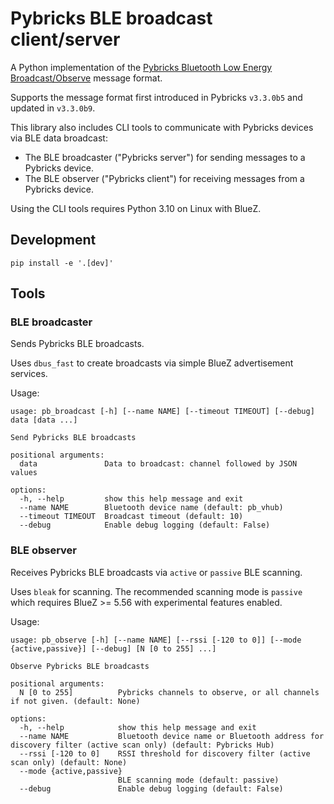 # Pybricks BLE broadcast client/server

A Python implementation of the [Pybricks Bluetooth Low Energy Broadcast/Observe](https://github.com/pybricks/technical-info/blob/master/pybricks-ble-broadcast-observe.md) message format.

Supports the message format first introduced in Pybricks `v3.3.0b5` and updated in `v3.3.0b9`.

This library also includes CLI tools to communicate with Pybricks devices via BLE data broadcast:
* The BLE broadcaster ("Pybricks server") for sending messages to a Pybricks device.
* The BLE observer ("Pybricks client") for receiving messages from a Pybricks device.

Using the CLI tools requires Python 3.10 on Linux with BlueZ.

## Development

```
pip install -e '.[dev]'
```

## Tools

### BLE broadcaster

Sends Pybricks BLE broadcasts.

Uses `dbus_fast` to create broadcasts via simple BlueZ advertisement services.

Usage:

```
usage: pb_broadcast [-h] [--name NAME] [--timeout TIMEOUT] [--debug] data [data ...]

Send Pybricks BLE broadcasts

positional arguments:
  data               Data to broadcast: channel followed by JSON values

options:
  -h, --help         show this help message and exit
  --name NAME        Bluetooth device name (default: pb_vhub)
  --timeout TIMEOUT  Broadcast timeout (default: 10)
  --debug            Enable debug logging (default: False)
```

### BLE observer

Receives Pybricks BLE broadcasts via `active` or `passive` BLE scanning.

Uses `bleak` for scanning. The recommended scanning mode is `passive` which requires BlueZ >= 5.56 with experimental features enabled.

Usage:

```
usage: pb_observe [-h] [--name NAME] [--rssi [-120 to 0]] [--mode {active,passive}] [--debug] [N [0 to 255] ...]

Observe Pybricks BLE broadcasts

positional arguments:
  N [0 to 255]          Pybricks channels to observe, or all channels if not given. (default: None)

options:
  -h, --help            show this help message and exit
  --name NAME           Bluetooth device name or Bluetooth address for discovery filter (active scan only) (default: Pybricks Hub)
  --rssi [-120 to 0]    RSSI threshold for discovery filter (active scan only) (default: None)
  --mode {active,passive}
                        BLE scanning mode (default: passive)
  --debug               Enable debug logging (default: False)
```
